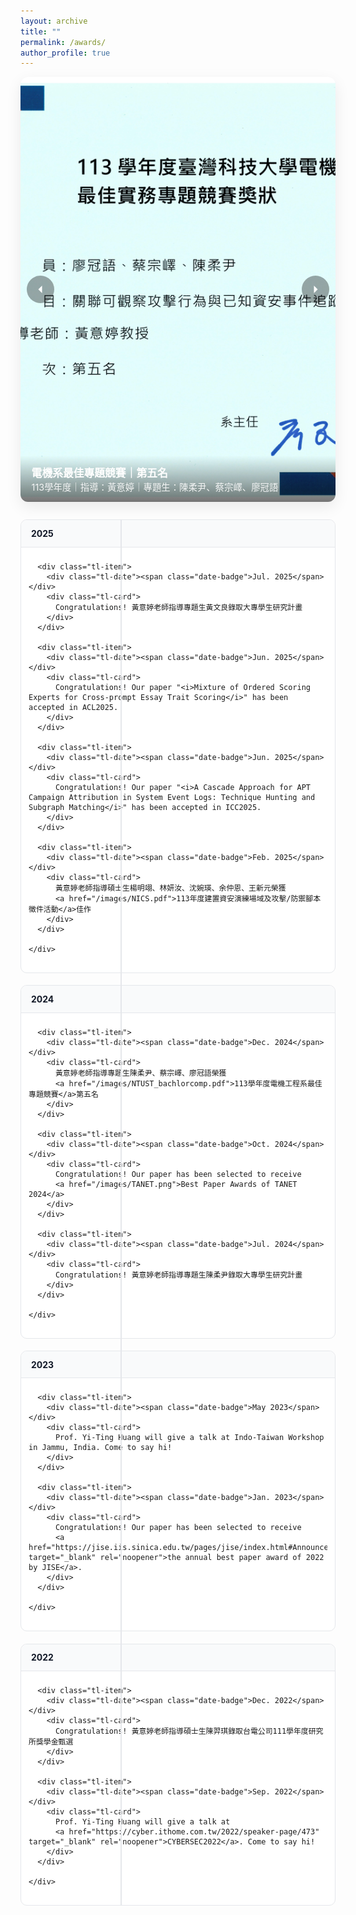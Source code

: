 ```yaml
---
layout: archive
title: ""
permalink: /awards/
author_profile: true
---
```



<style>
  :root{
    --green:#5CB85C;
    --text:#111827;
    --muted:#6b7280;
    --line:#e5e7eb;
    --card-bg:#ffffff;
    --card-border:#e5e7eb;
  }

  /* ====== SLIDER ====== */
  .hero-slider{
    position:relative;
    width:100%;
    height: min(65vh, 680px);
    border-radius: 12px;
    overflow:hidden;
    box-shadow: 0 8px 24px rgba(0,0,0,.08);
    margin-bottom: 1.75rem;
    background:#f3f4f6;
  }
  .hs-slide{
    position:absolute; inset:0;
    opacity:0; transition:opacity .6s ease;
    display:none; /* 非 active 不顯示，避免重疊 */
  }
  .hs-slide.active{ opacity:1; display:block; }
  .hs-slide img{
    width:100%; height:100%; object-fit:cover; display:block;
  }
  .hs-slide{ z-index: 0; }    
  .hs-caption{ z-index: 1; }     
  .hs-nav{ z-index: 3; }
  .hs-dots{ z-index: 4; }  

  .hs-caption{
    position:absolute; left:0; right:0; bottom:0;
    padding: .9rem 1.1rem;
    color:#fff;
    background: linear-gradient(0deg, rgba(0,0,0,.55), rgba(0,0,0,0));
  }
  .hs-title{ font-weight:700; font-size:1.05rem; }
  .hs-sub{ font-size:.9rem; opacity:.9; }

  .hs-dots{
    position:absolute; bottom:10px; left:50%; transform:translateX(-50%);
    display:flex; gap:.4rem; align-items:center; z-index:2;
  }
  .hs-dot{
    width:10px; height:10px; border-radius:9999px;
    background: rgba(255,255,255,.7); cursor:pointer;
    border: 2px solid rgba(0,0,0,.1);
  }
  .hs-dot.active{ background:#fff; }

  .hs-nav{
    position:absolute; top:50%; transform:translateY(-50%);
    width:44px; height:44px; border-radius:50%;
    border:none; background:rgba(0,0,0,.35); color:#fff;
    display:flex; align-items:center; justify-content:center;
    cursor:pointer; z-index:2;
  }
  .hs-nav:hover{ background:rgba(0,0,0,.5); }
  .hs-nav svg{ width:20px; height:20px; }
  .hs-nav.prev{ left:10px; }
  .hs-nav.next{ right:10px; }

  /* ====== TIMELINE ====== */
  .timeline{
    position:relative;
    padding-left:0;
    margin-top: 1.5rem;
  }
  .timeline::before{
    content:"";
    position:absolute;
    left: 160px;
    top:0; bottom:0;
    width:2px; background: var(--line);
  }

  .tl-year{
    margin: 1rem 0 1.2rem 0;
    border:1px solid var(--card-border);
    border-radius:10px;
    background:#fff;
    overflow:hidden;
  }
  .tl-year summary{
    list-style:none; cursor:pointer;
    padding: .8rem 1rem;
    font-weight:700; color:var(--text);
    background:#f9fafb;
  }
  .tl-year summary::-webkit-details-marker{ display:none; }
  .tl-year summary .meta{
    color: var(--muted); font-weight: 500; margin-left:.4rem; font-size:.95rem;
  }
  .tl-year[open] summary{ border-bottom:1px solid var(--card-border); }

  .tl-items{ padding: .5rem .75rem 1rem .75rem; }
  .tl-item{
    position:relative;
    display:grid; grid-template-columns: 160px 1fr; gap: 18px;
    padding: 14px 6px;
  }
  .tl-item:not(:last-child){ border-bottom:1px dashed var(--line); }

  .tl-item::before{
    content:"";
    position:absolute; left: 160px; top: 28px;
    transform: translate(-50%, -50%);
    width:12px; height:12px; border-radius:50%;
    background: var(--green); box-shadow: 0 0 0 3px #e8f7ec;
  }

  .tl-date{
    text-align:right; padding-right:18px;
    color:var(--muted);
    font-weight:700; white-space:nowrap;
  }
  .date-badge{
    display:inline-block; padding:2px 6px; border-radius:4px;
    background: var(--green); color:#fff; font-weight:700; font-size:12px;
  }

  .tl-card{
    background: var(--card-bg);
    border:1px solid var(--card-border);
    border-radius:10px;
    padding: 12px 14px;
  }
  .tl-card a{ color:#0ea5e9; text-decoration:none; }
  .tl-card a:hover{ text-decoration:underline; }

  @media (max-width: 720px){
    .timeline::before{ display:none; }
    .tl-item{ grid-template-columns: 1fr; }
    .tl-item::before{ display:none; }
    .tl-date{ text-align:left; padding:0 0 6px 0; }
  }
</style>

<!-- ========== SLIDER ========== -->
<div class="hero-slider" id="hero-slider" aria-label="Awards hero slider" data-interval="5000">
  <!-- slides -->
  <div class="hs-slide active" data-index="0">
    <img src="/images/NTUST_bachlorcomp-1.png" alt="113學年度電機工程系最佳專題競賽 第五名">
    <div class="hs-caption">
      <div class="hs-title">電機系最佳專題競賽｜第五名</div>
      <div class="hs-sub">113學年度｜指導：黃意婷｜專題生：陳柔尹、蔡宗嶧、廖冠語</div>
    </div>
  </div>
  <div class="hs-slide" data-index="1">
    <img src="/images/NICS-1_tmp.jpg" alt="資安演練場域與攻防腳本徵件 佳作">
    <div class="hs-caption">
      <div class="hs-title">資安演練場域與攻防腳本徵件｜佳作</div>
      <div class="hs-sub">113年度｜指導：黃意婷｜學生：楊明翊、林妍汝、沈婉瑛、余仲恩、王新元</div>
    </div>
  </div>

  <!-- 左右按鈕 -->
  <button class="hs-nav prev" type="button" aria-label="Previous slide">
    <svg viewBox="0 0 20 20" fill="currentColor"><path d="M12.5 4l-6 6 6 6"/></svg>
  </button>
  <button class="hs-nav next" type="button" aria-label="Next slide">
    <svg viewBox="0 0 20 20" fill="currentColor"><path d="M7.5 4l6 6-6 6"/></svg>
  </button>

  <!-- dots（JS 會自動產生） -->
  <div class="hs-dots" id="hs-dots" role="tablist" aria-label="Slider dots"></div>
</div>

<!-- ========== TIMELINE（年份可收合，預設全展開） ========== -->
<div class="timeline">

  <!-- 2025 -->
  <details class="tl-year" open>
    <summary>2025</summary>
    <div class="tl-items">

      <div class="tl-item">
        <div class="tl-date"><span class="date-badge">Jul. 2025</span></div>
        <div class="tl-card">
          Congratulations! 黃意婷老師指導專題生黃文良錄取大專學生研究計畫
        </div>
      </div>

      <div class="tl-item">
        <div class="tl-date"><span class="date-badge">Jun. 2025</span></div>
        <div class="tl-card">
          Congratulations! Our paper "<i>Mixture of Ordered Scoring Experts for Cross-prompt Essay Trait Scoring</i>" has been accepted in ACL2025.
        </div>
      </div>

      <div class="tl-item">
        <div class="tl-date"><span class="date-badge">Jun. 2025</span></div>
        <div class="tl-card">
          Congratulations! Our paper "<i>A Cascade Approach for APT Campaign Attribution in System Event Logs: Technique Hunting and Subgraph Matching</i>" has been accepted in ICC2025.
        </div>
      </div>

      <div class="tl-item">
        <div class="tl-date"><span class="date-badge">Feb. 2025</span></div>
        <div class="tl-card">
          黃意婷老師指導碩士生楊明翊、林妍汝、沈婉瑛、余仲恩、王新元榮獲
          <a href="/images/NICS.pdf">113年度建置資安演練場域及攻擊/防禦腳本徵件活動</a>佳作
        </div>
      </div>

    </div>
  </details>

  <!-- 2024 -->
  <details class="tl-year" open>
    <summary>2024</summary>
    <div class="tl-items">

      <div class="tl-item">
        <div class="tl-date"><span class="date-badge">Dec. 2024</span></div>
        <div class="tl-card">
          黃意婷老師指導專題生陳柔尹、蔡宗嶧、廖冠語榮獲 
          <a href="/images/NTUST_bachlorcomp.pdf">113學年度電機工程系最佳專題競賽</a>第五名
        </div>
      </div>

      <div class="tl-item">
        <div class="tl-date"><span class="date-badge">Oct. 2024</span></div>
        <div class="tl-card">
          Congratulations! Our paper has been selected to receive 
          <a href="/images/TANET.png">Best Paper Awards of TANET 2024</a>
        </div>
      </div>

      <div class="tl-item">
        <div class="tl-date"><span class="date-badge">Jul. 2024</span></div>
        <div class="tl-card">
          Congratulations! 黃意婷老師指導專題生陳柔尹錄取大專學生研究計畫
        </div>
      </div>

    </div>
  </details>

  <!-- 2023 -->
  <details class="tl-year" open>
    <summary>2023</summary>
    <div class="tl-items">

      <div class="tl-item">
        <div class="tl-date"><span class="date-badge">May 2023</span></div>
        <div class="tl-card">
          Prof. Yi-Ting Huang will give a talk at Indo-Taiwan Workshop in Jammu, India. Come to say hi!
        </div>
      </div>

      <div class="tl-item">
        <div class="tl-date"><span class="date-badge">Jan. 2023</span></div>
        <div class="tl-card">
          Congratulations! Our paper has been selected to receive 
          <a href="https://jise.iis.sinica.edu.tw/pages/jise/index.html#Announcements" target="_blank" rel="noopener">the annual best paper award of 2022 by JISE</a>.
        </div>
      </div>

    </div>
  </details>

  <!-- 2022 -->
  <details class="tl-year" open>
    <summary>2022</summary>
    <div class="tl-items">

      <div class="tl-item">
        <div class="tl-date"><span class="date-badge">Dec. 2022</span></div>
        <div class="tl-card">
          Congratulations! 黃意婷老師指導碩士生陳羿琪錄取台電公司111學年度研究所獎學金甄選
        </div>
      </div>

      <div class="tl-item">
        <div class="tl-date"><span class="date-badge">Sep. 2022</span></div>
        <div class="tl-card">
          Prof. Yi-Ting Huang will give a talk at 
          <a href="https://cyber.ithome.com.tw/2022/speaker-page/473" target="_blank" rel="noopener">CYBERSEC2022</a>. Come to say hi!
        </div>
      </div>

    </div>
  </details>

</div>

<script>
(function(){
  const slider = document.getElementById('hero-slider');
  if(!slider) return;
  const slides = slider.querySelectorAll('.hs-slide');
  const dotsWrap = document.getElementById('hs-dots');
  const interval = parseInt(slider.getAttribute('data-interval') || '5000', 10);
  let idx = 0;
  let timerId = null;

  // 產生 dots
  if (dotsWrap) {
    slides.forEach((_, i) => {
      const b = document.createElement('button');
      b.className = 'hs-dot' + (i === 0 ? ' active' : '');
      b.setAttribute('aria-label', 'Slide ' + (i+1));
      b.dataset.go = i;
      dotsWrap.appendChild(b);
    });
  }
  let dots = dotsWrap ? dotsWrap.querySelectorAll('.hs-dot') : [];

  function activate(n){
    const prev = idx;
    slides[idx].classList.remove('active');
    if (dots[idx]) dots[idx].classList.remove('active');

    idx = (n + slides.length) % slides.length;

    slides[idx].classList.add('active');
    if (dots[idx]) dots[idx].classList.add('active');

    console.log('[activate] from', prev, 'to', idx);
  }

  function next(){ activate(idx + 1); }
  function prev(){ activate(idx - 1); }

  function schedule(){
    clear();
    if (document.hidden) return;
    timerId = setTimeout(()=>{ next(); schedule(); }, interval);
  }
  function clear(){
    if (timerId){ clearTimeout(timerId); timerId = null; }
  }

  if (dotsWrap) {
    dotsWrap.addEventListener('click', (e)=>{
      const btn = e.target.closest('.hs-dot');
      if (!btn) return;
      const go = parseInt(btn.dataset.go, 10);
      console.log('[dot click] go =', go);
      activate(go);
      schedule();
    });
  }

  // 左右按鈕
  const btnPrev = slider.querySelector('.hs-nav.prev');
  const btnNext = slider.querySelector('.hs-nav.next');
  if (btnPrev) btnPrev.addEventListener('click', ()=>{ console.log('[prev]'); prev(); schedule(); });
  if (btnNext) btnNext.addEventListener('click', ()=>{ console.log('[next]'); next(); schedule(); });

  // 滑鼠暫停 / 離開繼續
  slider.addEventListener('mouseenter', ()=>{ console.log('[pause]'); clear(); });
  slider.addEventListener('mouseleave', ()=>{ console.log('[resume]'); schedule(); });

  document.addEventListener('visibilitychange', ()=>{
    if (document.hidden) { console.log('[hidden] pause'); clear(); }
    else { console.log('[visible] resume'); schedule(); }
  });

  console.log('[init] slides =', slides.length, 'dots =', dots.length);
  schedule();
})();
</script>

